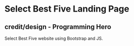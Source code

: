 # Select Best Five Landing Page

## credit/design - Programming Hero

Select Best Five website using Bootstrap and JS.
